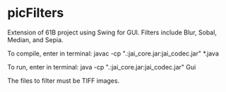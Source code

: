 picFilters
==========

Extension of 61B project using Swing for GUI. Filters include Blur, Sobal, Median, and Sepia.

To compile, enter in terminal:
javac -cp ".:jai_core.jar:jai_codec.jar" *.java

To run, enter in terminal:
java -cp ".:jai_core.jar:jai_codec.jar" Gui

The files to filter must be TIFF images.

